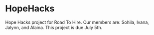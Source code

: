 # HopeHacks
Hope Hacks project for Road To Hire. Our members are: Sohila, Ivana, Jalynn, and Alaina. This project is due July 5th.
